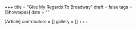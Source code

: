 +++
title = "Give My Regards To Broadway"
draft = false
tags = [Showtapes]
date = ""

[Article]
contributors = []
gallery = []
+++